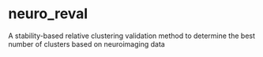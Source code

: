# neuro_reval
A stability-based relative clustering validation method to determine the best number of clusters based on neuroimaging data
